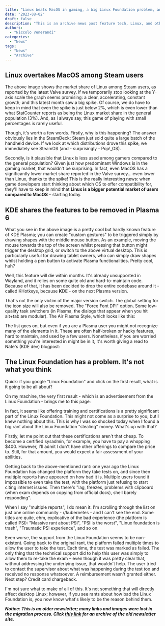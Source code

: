 ```yaml
---
title: "Linux beats MacOS in gaming, a big Linux Foundation problem, and more!"
date: "2023-08-02"
draft: false
description: "This is an archive news post feature tech, Linux, and other open-source news. This is an older article that was part of a migration. There will be missing images, broken links, and potentially other issues."
authors:
  - "Niccolo Venerandi"
categories:
  - "News"
tags:
  - "News"
  - "Archive"
---
```


## Linux overtakes MacOS among Steam users

The above image shows the market share of Linux among Steam users, as reported by the latest Valve survey. If we temporarily stop looking at the Y-axis scale the graph seems promising: a clear, accelerating, constant growth; and this latest month saw a big spike. Of course, we do have to keep in mind that even the spike is just below 2%, which is even lower than what StatCounter reports as being the Linux market share in the general population (3%). And, as I always say, this game of playing with small percentages is rarely useful.

Though, it's worth a few words. Firstly, why is this happening? The answer obviously lies in the SteamDeck: Steam just sold quite a large batch of the handheld device. If we look at which distributions drove this spike, we immediately see SteamOS (and - surprisingly - Pop!\_OS).

Secondly, is it plausible that Linux is less used among gamers compared to the general population? Given just how predominant Windows is in the gaming market, that wouldn't be surprising. In fact, even MacOS has a significantly lower market share reported in the Valve survey... even lower than Linux, thanks to the spike! This is the really interesting news: when game developers start thinking about which OS to offer compatibility for, they'll have to keep in mind that **Linux is a bigger potential market of users compared to MacOS** – starting today.

## KDE shares the features to be removed in Plasma 6

What you see in the above image is a pretty cool but hardly known feature of KDE Plasma; you can create "custom gestures" to be triggered simply by drawing shapes with the middle mouse button. As an example, moving the mouse towards the top of the screen whilst pressing that button might trigger the desktop grid, or switch to the above virtual desktop. This is particularly useful for drawing tablet owners, who can simply draw shapes whilst holding a pen button to activate Plasma functionalities. Pretty cool, huh?

Well, this feature will die within months. It's already unsupported in Wayland, and it relies on some quite old and hard-to-maintain code. Because of that, it has been decided to drop the entire codebase around it - called KHotkeys, because **K**DE - on the next Plasma version.

That's not the only victim of the major version switch. The global setting for the icon size will also be removed. The "Force Font DPI" option. Some low-quality task switchers (in Plasma, the dialogs that appear when you hit alt+tab are modular). The Air Plasma Style, which looks like this:

The list goes on, but even if you are a Plasma user you might not recognize many of the elements in it. These are often half-broken or hacky features, hard to maintain, and used by a few users. Nonetheless, if you are worried something you're interested in might be in it, it's worth giving a read to Nate's (KDE dev) blogpost:

## The Linux Foundation has a problem. It's not what you think

Quick: if you google "Linux Foundation" and click on the first result, what is it going to be all about?

On my machine, the very first result - which is an advertisement from the Linux Foundation - brings me to this page:

In fact, it seems like offering training and certifications is a pretty significant part of the Linux Foundation. This might not come as a surprise to you, but I knew nothing about this. This is why I was so shocked today when I found a big rant about the Linux Foundation "stealing" money. What's up with that?

Firstly, let me point out that these certifications aren't that cheap. To become a certified sysadmin, for example, you have to pay a whopping $400. However, I'll admit I don't have other offerings to compare the price to. Still, for that amount, you would expect a fair assessment of your abilities.

Getting back to the above-mentioned rant: one year ago the Linux Foundation has changed the platform they take tests on, and since then multiple reports have appeared on how bad it is. Multiple users found it impossible to even take the test, with the platform just refusing to start citing internet issues. Then there's "lag, freezes, problems with clipboard (when exam depends on copying from official docs), shell barely responding".

When I say "multiple reports", I do mean it. I'm scrolling through the list on just one online community - r/kubernetes - and I can't see the end. Some titles are quite, ehm, explicative of the bad experience (the platform is called PSI): "Massive rant about PSI", "PSI is the worst", "Linux foundation is trash", "Traumatic PSI experience", and so on.

Even worse, the support from the Linux Foundation seems to be non-existent. Going back to the original rant, the platform failed multiple times to allow the user to take the test. Each time, the test was marked as failed. The only thing that the technical support did to help this user was simply to allow them to re-take the exam – even though it was pretty clear that, without addressing the underlying issue, that wouldn't help. The user tried to contact the supervisor about what was happening during the test too and received no response whatsoever. A reimbursement wasn't granted either. Next step? Credit card chargeback.

I'm not sure what to make of all of this. It's not something that will directly affect desktop Linux; however, if you see rants about how bad the Linux Foundation is, you now know what's likely to be the reason behind them.

**_Notice: This is an older newsletter; many links and images were lost in the migration process. Click [this link](https://archive.techhut.tv/) for an archive of the old newsletter site_**.
